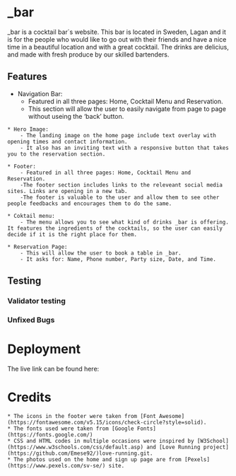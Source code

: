 # _bar
_bar is a cocktail bar`s website. This bar is located in Sweden, Lagan and it is for the people who would like to go out with their friends and have a nice time in a beautiful location and with a great cocktail. The drinks are delicius, and made with fresh produce by our skilled bartenders.

## Features
   * Navigation Bar: 
        - Featured in all three pages: Home, Cocktail Menu and Reservation.
        - This section will allow the user to easily navigate from page to page without useing the ‘back’ button.

    * Hero Image:
        - The landing image on the home page include text overlay with opening times and contact information.
        - It also has an inviting text with a responsive button that takes you to the reservation section.
    
    * Footer:
        - Featured in all three pages: Home, Cocktail Menu and Reservation.
        -The footer section includes links to the releveant social media sites. Links are opening in a new tab.
        -The footer is valuable to the user and allow them to see other people feedbacks and encourages them to do the same.
    
    * Coktail menu:
        - The menu allows you to see what kind of drinks _bar is offering. It features the ingredients of the cocktails, so the user can easily decide if it is the right place for them.
    
    * Reservation Page:
        - This will allow the user to book a table in _bar.
        - It asks for: Name, Phone number, Party size, Date, and Time.

## Testing


 ### Validator testing

 ### Unfixed Bugs

# Deployment
The live link can be found here:

# Credits
    * The icons in the footer were taken from [Font Awesome](https://fontawesome.com/v5.15/icons/check-circle?style=solid).
    * The fonts used were taken from [Google Fonts](https://fonts.google.com/)
    * CSS and HTML codes in multiple occasions were inspired by [W3School](https://www.w3schools.com/css/default.asp) and [Love Running project](https://github.com/Emese92/)love-running.git.
    * The photos used on the home and sign up page are from [Pexels](https://www.pexels.com/sv-se/) site.

